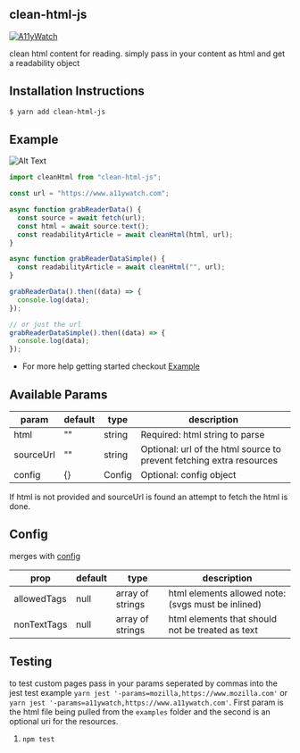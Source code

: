 ## clean-html-js

[![A11yWatch](https://circleci.com/gh/A11yWatch/clean-html-js.svg?style=svg)](https://circleci.com/gh/A11yWatch/clean-html-js)

clean html content for reading. simply pass in your content as html and get a readability object

## Installation Instructions

```bash
$ yarn add clean-html-js
```

## Example

![Alt Text](https://i.imgur.com/WeROrao.gif)

```typescript
import cleanHtml from "clean-html-js";

const url = "https://www.a11ywatch.com";

async function grabReaderData() {
  const source = await fetch(url);
  const html = await source.text();
  const readabilityArticle = await cleanHtml(html, url);
}

async function grabReaderDataSimple() {
  const readabilityArticle = await cleanHtml("", url);
}

grabReaderData().then((data) => {
  console.log(data);
});

// or just the url
grabReaderDataSimple().then((data) => {
  console.log(data);
});
```

- For more help getting started checkout [Example](https://github.com/j-mendez/react-native-reader-example)

## Available Params

| param     | default | type   | description                                                          |
| --------- | ------- | ------ | -------------------------------------------------------------------- |
| html      | ""      | string | Required: html string to parse                                       |
| sourceUrl | ""      | string | Optional: url of the html source to prevent fetching extra resources |
| config    | {}      | Config | Optional: config object                                              |

If html is not provided and sourceUrl is found an attempt to fetch the html is done.

## Config

merges with [config](src/clean-html.ts)

| prop        | default | type             | description                                       |
| ----------- | ------- | ---------------- | ------------------------------------------------- |
| allowedTags | null    | array of strings | html elements allowed note:(svgs must be inlined) |
| nonTextTags | null    | array of strings | html elements that should not be treated as text  |

## Testing

to test custom pages pass in your params seperated by commas into the jest test example `yarn jest '-params=mozilla,https://www.mozilla.com'` or `yarn jest '-params=a11ywatch,https://www.a11ywatch.com'`. First param is the html file being pulled from the `examples` folder and the second is an optional uri for the resources.

1. `npm test`
